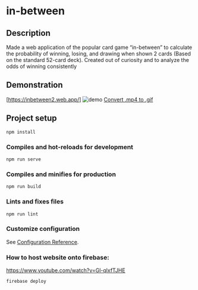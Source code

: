 # in-between

## Description
Made a web application of the popular card game “in-between” to calculate the probability of winning, losing, and drawing when shown 2 cards (Based on the standard 52-card deck). Created out of curiosity and to analyze the odds of winning consistently

## Demonstration
[https://inbetween2.web.app/]
![demo](https://user-images.githubusercontent.com/28771440/234204658-45d901e0-6a71-46f2-b02c-0b75e3cf4e8c.gif)
[Convert .mp4 to .gif](https://www.xconvert.com/convert-mp4-to-gif)

## Project setup
```
npm install
```

### Compiles and hot-reloads for development
```
npm run serve
```

### Compiles and minifies for production
```
npm run build
```

### Lints and fixes files
```
npm run lint
```

### Customize configuration
See [Configuration Reference](https://cli.vuejs.org/config/).

### How to host website onto firebase:
https://www.youtube.com/watch?v=Gl-qlxfTJHE

```
firebase deploy  
```

